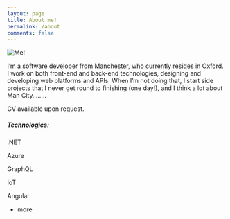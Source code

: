 ```yaml
---
layout: page
title: About me!
permalink: /about
comments: false
---
```


<div class="row justify-content-between">
<img class="shadow-lg" src="{{site.baseurl}}/assets/images/profilepic.jpg" alt="Me!" />
<div class="col-md-8 pr-5">

<p>I’m a software developer from Manchester, who currently resides in Oxford. I work on both front-end and back-end technologies, designing and developing web platforms and APIs.
When I’m not doing that, I start side projects that I never get round to finishing (one day!), and I think a lot about Man City……..

CV available upon request.</p>

</div>

<div class="col-md-4">

<div class="sticky-top sticky-top-80">
<h5>Technologies:</h5>

<p>.NET

Azure

GraphQL 

IoT

Angular
+ more</p>

</div>
</div>
</div>
